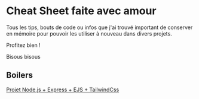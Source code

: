 # Cheat Sheet faite avec amour

 Tous les tips, bouts de code ou infos que j'ai trouvé important de conserver en mémoire pour pouvoir les utiliser à nouveau dans divers projets.

 Profitez bien !

 Bisous bisous

## Boilers

[Projet Node.js + Express + EJS + TailwindCss](https://github.com/BaptisteLize/tailwind-boiler)
